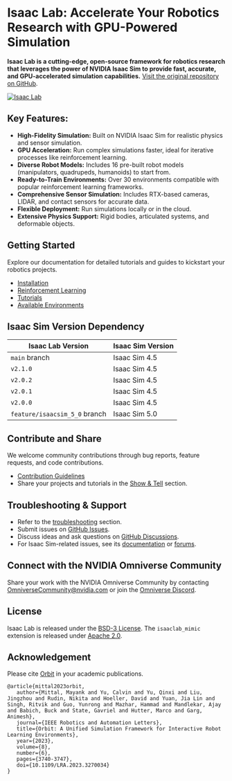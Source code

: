 # Isaac Lab: Accelerate Your Robotics Research with GPU-Powered Simulation

**Isaac Lab is a cutting-edge, open-source framework for robotics research that leverages the power of NVIDIA Isaac Sim to provide fast, accurate, and GPU-accelerated simulation capabilities.** [Visit the original repository on GitHub](https://github.com/isaac-sim/IsaacLab).

[![Isaac Lab](docs/source/_static/isaaclab.jpg)](https://github.com/isaac-sim/IsaacLab)

## Key Features:

*   **High-Fidelity Simulation:** Built on NVIDIA Isaac Sim for realistic physics and sensor simulation.
*   **GPU Acceleration:** Run complex simulations faster, ideal for iterative processes like reinforcement learning.
*   **Diverse Robot Models:** Includes 16 pre-built robot models (manipulators, quadrupeds, humanoids) to start from.
*   **Ready-to-Train Environments:** Over 30 environments compatible with popular reinforcement learning frameworks.
*   **Comprehensive Sensor Simulation:** Includes RTX-based cameras, LIDAR, and contact sensors for accurate data.
*   **Flexible Deployment:** Run simulations locally or in the cloud.
*   **Extensive Physics Support:** Rigid bodies, articulated systems, and deformable objects.

## Getting Started

Explore our documentation for detailed tutorials and guides to kickstart your robotics projects.

*   [Installation](https://isaac-sim.github.io/IsaacLab/main/source/setup/installation/index.html#local-installation)
*   [Reinforcement Learning](https://isaac-sim.github.io/IsaacLab/main/source/overview/reinforcement-learning/rl_existing_scripts.html)
*   [Tutorials](https://isaac-sim.github.io/IsaacLab/main/source/tutorials/index.html)
*   [Available Environments](https://isaac-sim.github.io/IsaacLab/main/source/overview/environments.html)

## Isaac Sim Version Dependency

| Isaac Lab Version             | Isaac Sim Version |
| ----------------------------- | ----------------- |
| `main` branch                 | Isaac Sim 4.5     |
| `v2.1.0`                      | Isaac Sim 4.5     |
| `v2.0.2`                      | Isaac Sim 4.5     |
| `v2.0.1`                      | Isaac Sim 4.5     |
| `v2.0.0`                      | Isaac Sim 4.5     |
| `feature/isaacsim_5_0` branch | Isaac Sim 5.0     |

## Contribute and Share

We welcome community contributions through bug reports, feature requests, and code contributions.

*   [Contribution Guidelines](https://isaac-sim.github.io/IsaacLab/main/source/refs/contributing.html)
*   Share your projects and tutorials in the [Show & Tell](https://github.com/isaac-sim/IsaacLab/discussions/categories/show-and-tell) section.

## Troubleshooting & Support

*   Refer to the [troubleshooting](https://isaac-sim.github.io/IsaacLab/main/source/refs/troubleshooting.html) section.
*   Submit issues on [GitHub Issues](https://github.com/isaac-sim/IsaacLab/issues).
*   Discuss ideas and ask questions on [GitHub Discussions](https://github.com/isaac-sim/IsaacLab/discussions).
*   For Isaac Sim-related issues, see its [documentation](https://docs.omniverse.nvidia.com/app_isaacsim/app_isaacsim/overview.html) or [forums](https://forums.developer.nvidia.com/c/agx-autonomous-machines/isaac/67).

## Connect with the NVIDIA Omniverse Community

Share your work with the NVIDIA Omniverse Community by contacting OmniverseCommunity@nvidia.com or join the [Omniverse Discord](https://discord.com/invite/nvidiaomniverse).

## License

Isaac Lab is released under the [BSD-3 License](LICENSE). The `isaaclab_mimic` extension is released under [Apache 2.0](LICENSE-mimic).

## Acknowledgement

Please cite [Orbit](https://isaac-orbit.github.io/) in your academic publications.

```
@article{mittal2023orbit,
   author={Mittal, Mayank and Yu, Calvin and Yu, Qinxi and Liu, Jingzhou and Rudin, Nikita and Hoeller, David and Yuan, Jia Lin and Singh, Ritvik and Guo, Yunrong and Mazhar, Hammad and Mandlekar, Ajay and Babich, Buck and State, Gavriel and Hutter, Marco and Garg, Animesh},
   journal={IEEE Robotics and Automation Letters},
   title={Orbit: A Unified Simulation Framework for Interactive Robot Learning Environments},
   year={2023},
   volume={8},
   number={6},
   pages={3740-3747},
   doi={10.1109/LRA.2023.3270034}
}